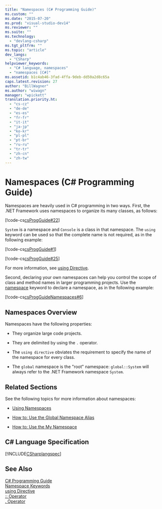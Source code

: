 ```yaml
---
title: "Namespaces (C# Programming Guide)"
ms.custom: ""
ms.date: "2015-07-20"
ms.prod: "visual-studio-dev14"
ms.reviewer: ""
ms.suite: ""
ms.technology: 
  - "devlang-csharp"
ms.tgt_pltfrm: ""
ms.topic: "article"
dev_langs: 
  - "CSharp"
helpviewer_keywords: 
  - "C# language, namespaces"
  - "namespaces [C#]"
ms.assetid: b1c4ab46-3fad-4ffa-9deb-dd50a2d8c65a
caps.latest.revision: 27
author: "BillWagner"
ms.author: "wiwagn"
manager: "wpickett"
translation.priority.ht: 
  - "cs-cz"
  - "de-de"
  - "es-es"
  - "fr-fr"
  - "it-it"
  - "ja-jp"
  - "ko-kr"
  - "pl-pl"
  - "pt-br"
  - "ru-ru"
  - "tr-tr"
  - "zh-cn"
  - "zh-tw"
---
```

# Namespaces (C# Programming Guide)
Namespaces are heavily used in C# programming in two ways. First, the .NET Framework uses namespaces to organize its many classes, as follows:  
  
 [!code-cs[csProgGuide#22](../../../csharp\programming-guide\inside-a-program/codesnippet/CSharp/index_1.cs)]  
  
 `System` is a namespace and `Console` is a class in that namespace. The `using` keyword can be used so that the complete name is not required, as in the following example:  
  
 [!code-cs[csProgGuide#1](../../../csharp\programming-guide\inside-a-program/codesnippet/CSharp/index_2.cs)]  
  
 [!code-cs[csProgGuide#25](../../../csharp\programming-guide\inside-a-program/codesnippet/CSharp/index_3.cs)]  
  
 For more information, see [using Directive](../../../csharp\language-reference\keywords/using-directive.md).  
  
 Second, declaring your own namespaces can help you control the scope of class and method names in larger programming projects. Use the [namespace](../../../csharp\language-reference\keywords/namespace.md) keyword to declare a namespace, as in the following example:  
  
 [!code-cs[csProgGuideNamespaces#6](../../../csharp\programming-guide\namespaces/codesnippet/CSharp/index_4.cs)]  
  
## Namespaces Overview  
 Namespaces have the following properties:  
  
-   They organize large code projects.  
  
-   They are delimited by using the `.` operator.  
  
-   The `using directive` obviates the requirement to specify the name of the namespace for every class.  
  
-   The `global` namespace is the "root" namespace: `global::System` will always refer to the .NET Framework namespace `System`.  
  
## Related Sections  
 See the following topics for more information about namespaces:  
  
-   [Using Namespaces](../../../csharp\programming-guide\namespaces/using-namespaces.md)  
  
-   [How to: Use the Global Namespace Alias](../../../csharp\programming-guide\namespaces/how-to-use-the-global-namespace-alias.md)  
  
-   [How to: Use the My Namespace](../../../csharp\programming-guide\namespaces/how-to-use-the-my-namespace.md)  
  
## C# Language Specification  
 [!INCLUDE[CSharplangspec](../../../csharp\language-reference\keywords/includes/csharplangspec_md.md)]  
  
## See Also  
 [C# Programming Guide](../../../csharp\programming-guide/index.md)   
 [Namespace Keywords](../../../csharp\language-reference\keywords/namespace-keywords.md)   
 [using Directive](../../../csharp\language-reference\keywords/using-directive.md)   
 [:: Operator](../../../csharp\language-reference\operators/namespace-alias-qualifer.md)   
 [. Operator](../../../csharp\language-reference\operators/member-access-operator.md)